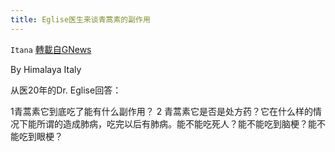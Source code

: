 ```yaml
---
title: Eglise医生来谈青蒿素的副作用
---
```

`Itana` [轉載自GNews](https://gnews.org/zh-hans/1605041/)

By Himalaya Italy

从医20年的Dr. Eglise回答：

1青蒿素它到底吃了能有什么副作用？
2 青蒿素它是否是处方药？它在什么样的情况下能所谓的造成肺病，吃完以后有肺病。能不能吃死人？能不能吃到脑梗？能不能吃到眼梗？

